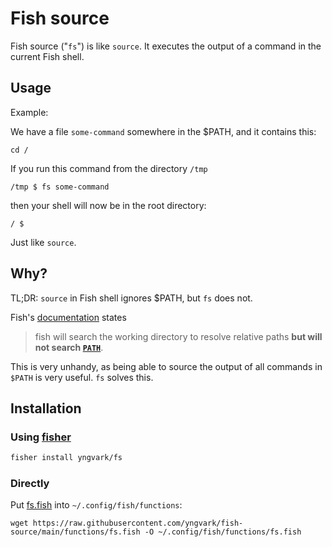 # Fish source

Fish source ("`fs`") is like `source`. It executes the output of a command in the current Fish shell.


## Usage

Example:

We have a file `some-command` somewhere in the $PATH, and it contains this:

```fish
cd /
```

If you run this command from the directory `/tmp`

```fish
/tmp $ fs some-command
```

then your shell will now be in the root directory:

```fish
/ $
```

Just like `source`.

## Why?

TL;DR: `source` in Fish shell ignores $PATH, but `fs` does not.

Fish's [documentation](https://fishshell.com/docs/current/cmds/source.html) states

> fish will search the working directory to resolve relative paths **but will not search [`PATH`](https://fishshell.com/docs/current/language.html#envvar-PATH)**.

This is very unhandy, as being able to source the output of all commands in `$PATH` is very useful. `fs` solves this.

## Installation

### Using [fisher](https://github.com/jorgebucaran/fisher)

```sh
fisher install yngvark/fs
```

### Directly

Put [fs.fish](fisher-plugin/functions/fs.fish) into `~/.config/fish/functions`:

```shell
wget https://raw.githubusercontent.com/yngvark/fish-source/main/functions/fs.fish -O ~/.config/fish/functions/fs.fish
```

